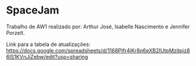 # SpaceJam

Trabalho de AW1 realizado por: Arthur José, Isabelle Nascimento e Jennifer Porzelt.

Link para a tabela de atualizações: https://docs.google.com/spreadsheets/d/1168PIfr4jKr8p6eXB2IUtpMzitpjz86IS1KVnJiZebw/edit?usp=sharing
